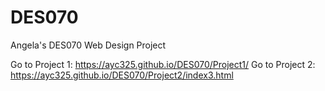 # DES070
Angela's DES070 Web Design Project

Go to Project 1: https://ayc325.github.io/DES070/Project1/
Go to Project 2: https://ayc325.github.io/DES070/Project2/index3.html
